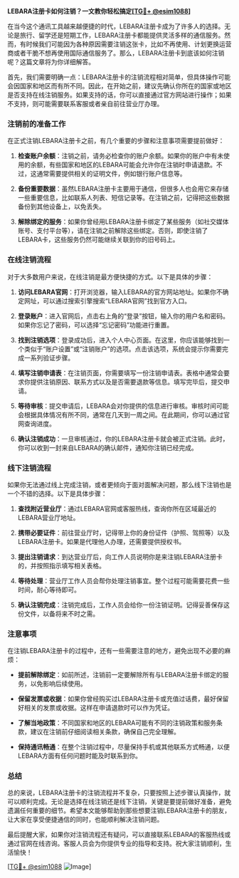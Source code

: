 **LEBARA注册卡如何注销？一文教你轻松搞定[[TG💪+ @esim1088](https://t.me/s/esim1088)]**

在当今这个通讯工具越来越便捷的时代，LEBARA注册卡成为了许多人的选择。无论是旅行、留学还是短期工作，LEBARA注册卡都能提供灵活多样的通信服务。然而，有时候我们可能因为各种原因需要注销这张卡，比如不再使用、计划更换运营商或者干脆不想再使用国际通信服务了。那么，LEBARA注册卡到底该如何注销呢？这篇文章将为你详细解答。

首先，我们需要明确一点：LEBARA注册卡的注销流程相对简单，但具体操作可能会因国家和地区而有所不同。因此，在开始之前，建议先确认你所在的国家或地区是否支持在线注销服务。如果支持的话，你可以直接通过官方网站进行操作；如果不支持，则可能需要联系客服或者亲自前往营业厅办理。

### 注销前的准备工作

在正式注销LEBARA注册卡之前，有几个重要的步骤和注意事项需要提前做好：

1. **检查账户余额**：注销之前，请务必检查你的账户余额。如果你的账户中有未使用的余额，有些国家和地区的LEBARA可能会允许你在注销时申请退款。不过，这通常需要提供相关的证明文件，例如银行账户信息等。

2. **备份重要数据**：虽然LEBARA注册卡主要用于通信，但很多人也会用它来存储一些重要信息，比如联系人列表、短信记录等。在注销之前，记得把这些数据备份到其他设备上，以免丢失。

3. **解除绑定的服务**：如果你曾经用LEBARA注册卡绑定了某些服务（如社交媒体账号、支付平台等），请在注销之前解除这些绑定。否则，即使注销了LEBARA卡，这些服务仍然可能继续关联到你的旧号码上。

### 在线注销流程

对于大多数用户来说，在线注销是最方便快捷的方式。以下是具体的步骤：

1. **访问LEBARA官网**：打开浏览器，输入LEBARA的官方网站地址。如果你不确定网址，可以通过搜索引擎搜索“LEBARA官网”找到官方入口。

2. **登录账户**：进入官网后，点击右上角的“登录”按钮，输入你的用户名和密码。如果你忘记了密码，可以选择“忘记密码”功能进行重置。

3. **找到注销选项**：登录成功后，进入个人中心页面。在这里，你应该能够找到一个类似于“账户设置”或“注销账户”的选项。点击该选项，系统会提示你需要完成一系列验证步骤。

4. **填写注销申请表**：在注销页面，你需要填写一份注销申请表。表格中通常会要求你提供注销原因、联系方式以及是否需要退款等信息。填写完毕后，提交申请。

5. **等待审核**：提交申请后，LEBARA会对你提供的信息进行审核。审核时间可能会根据具体情况有所不同，通常在几天到一周之间。在此期间，你可以通过官网查询进度。

6. **确认注销成功**：一旦审核通过，你的LEBARA注册卡就会被正式注销。此时，你可以收到一封来自LEBARA的确认邮件，通知你注销已经完成。

### 线下注销流程

如果你无法通过线上完成注销，或者更倾向于面对面解决问题，那么线下注销也是一个不错的选择。以下是具体步骤：

1. **查找附近营业厅**：通过LEBARA官网或客服热线，查询你所在区域最近的LEBARA营业厅地址。

2. **携带必要证件**：前往营业厅时，记得带上你的身份证件（护照、驾照等）以及LEBARA注册卡。如果是代理他人办理，还需要提供授权书。

3. **提出注销请求**：到达营业厅后，向工作人员说明你是来注销LEBARA注册卡的，并按照指示填写相关表格。

4. **等待处理**：营业厅工作人员会帮你处理注销事宜。整个过程可能需要花费一些时间，耐心等待即可。

5. **确认注销完成**：注销完成后，工作人员会给你一份注销证明。记得妥善保存这份文件，以备将来不时之需。

### 注意事项

在注销LEBARA注册卡的过程中，还有一些需要注意的地方，避免出现不必要的麻烦：

- **提前解除绑定**：如前所述，注销前一定要解除所有与LEBARA注册卡绑定的服务，以免影响后续使用。

- **保留发票或收据**：如果你曾经购买过LEBARA注册卡或充值过话费，最好保留好相关的发票或收据。这样在申请退款时可以作为凭证。

- **了解当地政策**：不同国家和地区的LEBARA可能有不同的注销政策和服务条款，建议在注销前仔细阅读相关条款，确保自己完全理解。

- **保持通讯畅通**：在整个注销过程中，尽量保持手机或其他联系方式畅通，以便LEBARA方面有任何问题时能及时联系到你。

### 总结

总的来说，LEBARA注册卡的注销流程并不复杂，只要按照上述步骤认真操作，就可以顺利完成。无论是选择在线注销还是线下注销，关键是要提前做好准备，避免遗漏任何重要的细节。希望本文能够帮助到那些想要注销LEBARA注册卡的朋友，让大家在享受便捷通信的同时，也能顺利解决注销问题。

最后提醒大家，如果你对注销流程还有疑问，可以直接联系LEBARA的客服热线或通过官网在线咨询。客服人员会为你提供专业的指导和支持。祝大家注销顺利，生活愉快！

[[TG💪+ @esim1088](https://t.me/s/esim1088) ![Image](https://i.postimg.cc/4NQfJmqS/Snipaste-2025-05-13-00-14-12.png)]